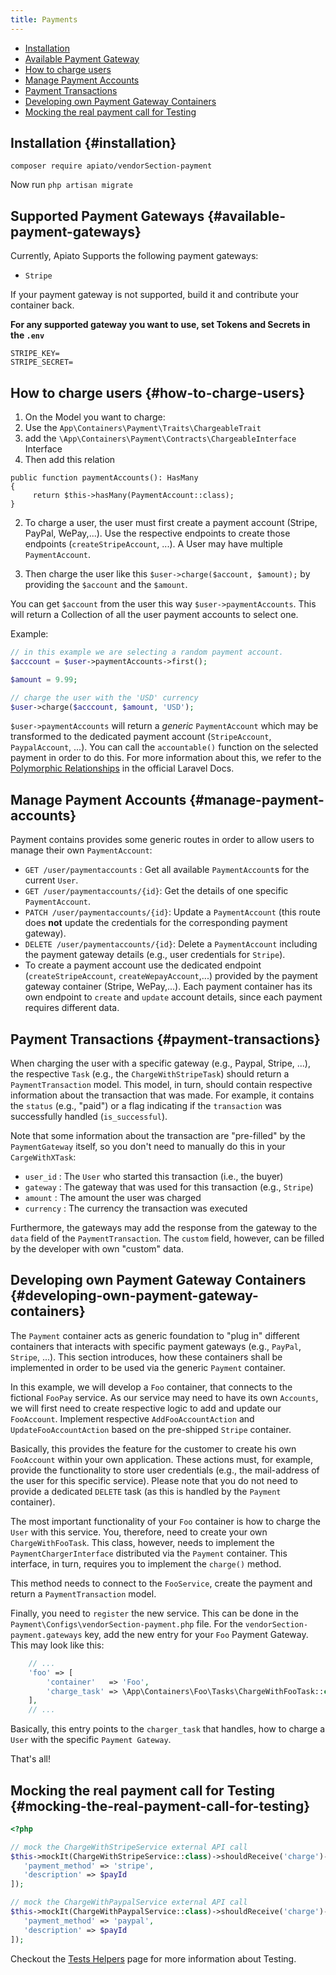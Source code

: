 ```yaml
---
title: Payments
---
```


- [Installation](#installation)
- [Available Payment Gateway](#available-payment-gateways)
- [How to charge users](#how-to-charge-users)
- [Manage Payment Accounts](#manage-payment-accounts)
- [Payment Transactions](#payment-transactions)
- [Developing own Payment Gateway Containers](#developing-own-payment-gateway-containers)
- [Mocking the real payment call for Testing](#mocking-the-real-payment-call-for-testing)

## Installation {#installation}
```shell
composer require apiato/vendorSection-payment
```
Now run `php artisan migrate`

## Supported Payment Gateways {#available-payment-gateways}

Currently, Apiato Supports the following payment gateways:

* `Stripe`

If your payment gateway is not supported, build it and contribute your container back.

**For any supported gateway you want to use, set Tokens and Secrets in the `.env`**
```
STRIPE_KEY=
STRIPE_SECRET=
```
## How to charge users {#how-to-charge-users}

1. On the Model you want to charge:
  1. Use the `App\Containers\Payment\Traits\ChargeableTrait`
  1. add the `\App\Containers\Payment\Contracts\ChargeableInterface` Interface
  1. Then add this relation
   ```
   public function paymentAccounts(): HasMany
   {
        return $this->hasMany(PaymentAccount::class);
   }
   ```

2) To charge a user, the user must first create a payment account (Stripe, PayPal, WePay,...). Use the respective
   endpoints to create those endpoints (`createStripeAccount`, ...). A User may have multiple
   `PaymentAccount`.

3) Then charge the user like this `$user->charge($account, $amount);` by providing the `$account` and the `$amount`.

You can get `$account` from the user this way `$user->paymentAccounts`. This will return a Collection of all the
user payment accounts to select one.

Example:

```php
// in this example we are selecting a random payment account.
$acccount = $user->paymentAccounts->first();

$amount = 9.99;

// charge the user with the 'USD' currency
$user->charge($acccount, $amount, 'USD');
```

`$user->paymentAccounts` will return a *generic* `PaymentAccount` which may be transformed to the dedicated
payment account (`StripeAccount`, `PaypalAccount`, ...). You can call the `accountable()` function on the selected
payment in order to do this. For more information about this, we refer to the
[Polymorphic Relationships](https://laravel.com/docs/eloquent-relationships#polymorphic-relations) in the
official Laravel Docs.

## Manage Payment Accounts {#manage-payment-accounts}

Payment contains provides some generic routes in order to allow users to manage their own `PaymentAccount`:

- `GET /user/paymentaccounts` : Get all available `PaymentAccount`s for the current `User`.
- `GET /user/paymentaccounts/{id}`: Get the details of one specific `PaymentAccount`.
- `PATCH /user/paymentaccounts/{id}`: Update a `PaymentAccount` (this route does **not** update the credentials for the
  corresponding payment gateway).
- `DELETE /user/paymentaccounts/{id}`: Delete a `PaymentAccount` including the payment gateway details (e.g., user
  credentials for `Stripe`).
- To create a payment account use the dedicated endpoint (`createStripeAccount`, `createWepayAccount`,...) provided by
  the payment gateway container (Stripe, WePay,...). Each payment container has its own endpoint to `create` and
  `update` account details, since each payment requires different data.

## Payment Transactions {#payment-transactions}

When charging the user with a specific gateway (e.g., Paypal, Stripe, ...), the respective `Task` (e.g., the
`ChargeWithStripeTask`) should return a `PaymentTransaction` model. This model, in turn,
should contain respective information about the transaction that was made. For example, it contains the `status` (e.g., "paid")
or a flag indicating if the `transaction` was successfully handled (`is_successful`).

Note that some information about the transaction are "pre-filled" by the `PaymentGateway` itself, so you don't need
to manually do this in your `CargeWithXTask`:

- `user_id` : The `User` who started this transaction (i.e., the buyer)
- `gateway` : The gateway that was used for this transaction (e.g., `Stripe`)
- `amount` : The amount the user was charged
- `currency` : The currency the transaction was executed

Furthermore, the gateways may add the response from the gateway to the `data` field of the `PaymentTransaction`. The
`custom` field, however, can be filled by the developer with own "custom" data.

## Developing own Payment Gateway Containers {#developing-own-payment-gateway-containers}

The `Payment` container acts as generic foundation to "plug in" different containers that interacts with specific
payment gateways (e.g., `PayPal`, `Stripe`, ...). This section introduces, how these containers shall be implemented
in order to be used via the generic `Payment` container.

In this example, we will develop a `Foo` container, that connects to the fictional `FooPay` service. As our service may
need to have its own `Accounts`, we will first need to create respective logic to add and update our `FooAccount`.
Implement respective `AddFooAccountAction` and `UpdateFooAccountAction` based on the pre-shipped `Stripe` container.

Basically, this provides the feature for the customer to create his own `FooAccount` within your own application. These
actions must, for example, provide the functionality to store user credentials (e.g., the mail-address of the user for
this specific service). Please note that you do not need to provide a dedicated `DELETE` task (as this is handled by
the `Payment` container).

The most important functionality of your `Foo` container is how to charge the `User` with this service. You, therefore,
need to create your own `ChargeWithFooTask`. This class, however, needs to implement the `PaymentChargerInterface`
distributed via the `Payment` container. This interface, in turn, requires you to implement the `charge()` method.

This method needs to connect to the `FooService`, create the payment and return a `PaymentTransaction` model.

Finally, you need to `register` the new service. This can be done in the `Payment\Configs\vendorSection-payment.php` file.
For the `vendorSection-payment.gateways` key, add the new entry for your `Foo` Payment Gateway. This may look like this:

```php
    // ...
    'foo' => [
        'container'   => 'Foo',
        'charge_task' => \App\Containers\Foo\Tasks\ChargeWithFooTask::class,
    ],
    // ...
```

Basically, this entry points to the `charger_task` that handles, how to charge a `User` with the specific `Payment Gateway`.

That's all!

## Mocking the real payment call for Testing {#mocking-the-real-payment-call-for-testing}

```php
<?php

// mock the ChargeWithStripeService external API call
$this->mockIt(ChargeWithStripeService::class)->shouldReceive('charge')->andReturn([
   'payment_method' => 'stripe',
   'description' => $payId
]);

// mock the ChargeWithPaypalService external API call
$this->mockIt(ChargeWithPaypalService::class)->shouldReceive('charge')->andReturn([
   'payment_method' => 'paypal',
   'description' => $payId
]);
```

Checkout the [Tests Helpers](http://docs.apiato.io/) page for more information about Testing.
